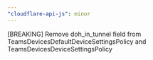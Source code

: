```yaml
---
"cloudflare-api-js": minor
---
```


[BREAKING] Remove doh_in_tunnel field from TeamsDevicesDefaultDeviceSettingsPolicy and TeamsDevicesDeviceSettingsPolicy